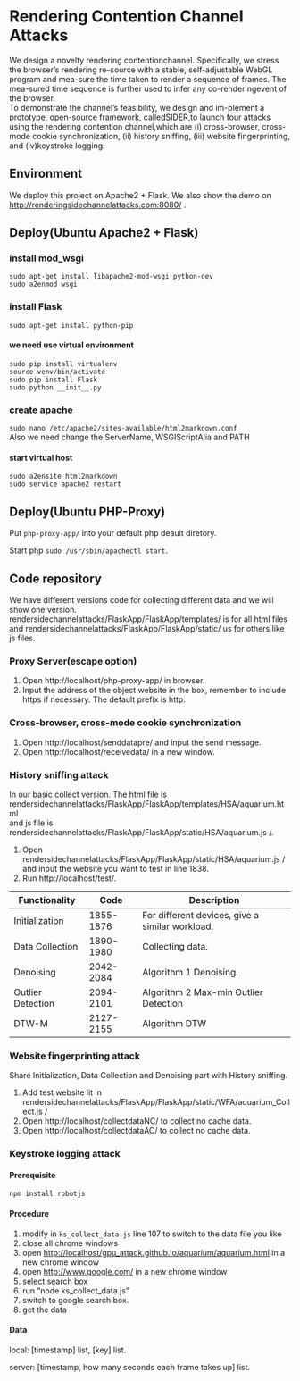 # Rendering Contention Channel Attacks
We design a novelty rendering contentionchannel. Specifically, we stress the browser’s rendering re-source with a stable, self-adjustable WebGL program and mea-sure the time taken to render a sequence of frames. The mea-sured time sequence is further used to infer any co-renderingevent of the browser.  
To demonstrate the channel’s feasibility, we design and im-plement a prototype, open-source framework, calledSIDER,to launch four attacks using the rendering contention channel,which are (i) cross-browser, cross-mode cookie synchronization, (ii) history sniffing, (iii) website fingerprinting, and (iv)keystroke logging.  
## Environment  
We deploy this project on Apache2 + Flask. We also show the demo on http://renderingsidechannelattacks.com:8080/ . 
## Deploy(Ubuntu Apache2 + Flask)
### install mod_wsgi
`sudo apt-get install libapache2-mod-wsgi python-dev`   
`sudo a2enmod wsgi  `  
### install Flask
`sudo apt-get install python-pip  `
#### we need use virtual environment  
`sudo pip install virtualenv `  
`source venv/bin/activate  `   
`sudo pip install Flask  `  
`sudo python __init__.py `  
### create apache
`sudo nano /etc/apache2/sites-available/html2markdown.conf `   
Also we need change the ServerName, WSGIScriptAlia and PATH  
#### start virtual host
`sudo a2ensite html2markdown  `  
`sudo service apache2 restart  `  

## Deploy(Ubuntu PHP-Proxy)
Put `php-proxy-app/` into your default php deault diretory.   

Start php `sudo /usr/sbin/apachectl start`.
## Code repository
We have different versions code for collecting different data and we will show one version.  
rendersidechannelattacks/FlaskApp/FlaskApp/templates/ is for all html files and rendersidechannelattacks/FlaskApp/FlaskApp/static/ us for others like js files.  

### Proxy Server(escape option)
1. Open http://localhost/php-proxy-app/ in browser.
2. Input the address of the object website in the box, remember to include https if necessary. The default prefix is http.  

### Cross-browser, cross-mode cookie synchronization
1. Open http://localhost/senddatapre/ and input the send message.  
2. Open http://localhost/receivedata/ in a new window.

### History sniffing attack
In our basic collect version. The html file is rendersidechannelattacks/FlaskApp/FlaskApp/templates/HSA/aquarium.html   
and js file is rendersidechannelattacks/FlaskApp/FlaskApp/static/HSA/aquarium.js /.
1. Open rendersidechannelattacks/FlaskApp/FlaskApp/static/HSA/aquarium.js /  and input the website you want to test in line 1838.
2. Run http://localhost/test/.    


Functionality | Code | Description
------------ | -------------| -------------
Initialization | 1855-1876 | For different devices, give a similar workload.
Data Collection | 1890-1980 | Collecting data.
Denoising | 2042-2084 | Algorithm 1 Denoising.
Outlier Detection | 2094-2101 | Algorithm 2 Max-min Outlier Detection
DTW-M | 2127-2155 | Algorithm DTW

### Website fingerprinting attack
Share Initialization, Data Collection and Denoising part with History sniffing.
1. Add test website lit in rendersidechannelattacks/FlaskApp/FlaskApp/static/WFA/aquarium_Collect.js /
2. Open http://localhost/collectdataNC/ to collect no cache data.
3. Open http://localhost/collectdataAC/ to collect no cache data.

### Keystroke logging attack
#### Prerequisite
`npm install robotjs`

#### Procedure
1. modify in `ks_collect_data.js` line 107 to switch to the data file you like
2. close all chrome windows
3. open <http://localhost/gpu_attack.github.io/aquarium/aquarium.html> in a new chrome window
4. open <http://www.google.com/> in a new chrome window
5. select search box
6. run “node ks_collect_data.js”
7. switch to google search box. 
8. get the data

#### Data

local: [timestamp] list, [key] list.

server: [timestamp, how many seconds each frame takes up] list.
